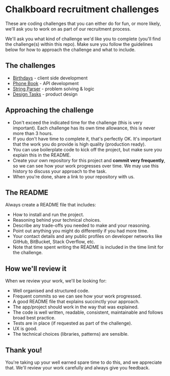 # Chalkboard recruitment challenges

These are coding challenges that you can either do for fun, or more likely, we'll ask you to work on as part of our recruitment process.

We'll ask you what kind of challenge we'd like you to complete (you'll find the challenge(s) within this repo). Make sure you follow the guidelines below for how to approach the challenge and what to include.

## The challenges

- [Birthdays](birthdays.md) - client side development
- [Phone Book](phone-book.md) - API development
- [String Parser](string-parser.md) - problem solving & logic
- [Design Tasks](design-tasks.md) - product design

## Approaching the challenge

- Don't exceed the indicated time for the challenge (this is very important). Each challenge has its own time allowance, this is never more than 3 hours.
- If you don't have time to complete it, that's perfectly OK. It's important that the work you do provide is high quality (production ready).
- You can use boilerplate code to kick off the project, but make sure you explain this in the README.
- Create your own repository for this project and **commit very frequently**, so we can see how your work progresses over time. We may use this history to discuss your approach to the task.
- When you're done, share a link to your repository with us.

## The README

Always create a README file that includes:

- How to install and run the project.
- Reasoning behind your technical choices.
- Describe any trade-offs you needed to make and your reasoning.
- Point out anything you might do differently if you had more time.
- Your contact details and any public profiles on developer networks like GitHub, BitBucket, Stack Overflow, etc.
- Note that time spent writing the README is included in the time limit for the challenge.

## How we'll review it

When we review your work, we'll be looking for:

- Well organised and structured code.
- Frequent commits so we can see how your work progressed. 
- A good README file that explains succinctly your approach.
- The app/project should work in the way that was explained.
- The code is well written, readable, consistent, maintainable and follows broad best practice.
- Tests are in place (if requested as part of the challenge).
- UX is good.
- The technical choices (libraries, patterns) are sensible.

## Thank you!

You're taking up your well earned spare time to do this, and we appreciate that. We'll review your work carefully and always give you feedback.
